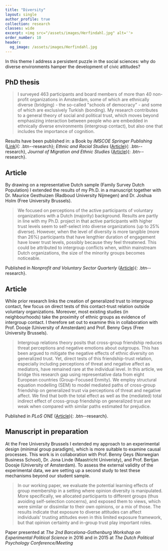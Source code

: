 ```yaml
---
title: "Diversity"
layout: single
author_profile: true
collection: research
classes: wide
excerpt: <img src="/assets/images/Herfindahl.jpg" alt=''>
order_number: 10
header: 
  og_image: /assets/images/Herfindahl.jpg
---
```


In this theme I address a persistent puzzle in the social sciences: why do diverse environments hamper the development of civic attitudes?

## PhD thesis
> I surveyed 463 participants and board members of more than 40 non-profit organizations in Amsterdam, some of which are ethnically diverse (bridging) - the so-called "schools of democracy" - and some of which are exclusively Turkish (bonding). My research contributes to a general theory of social and political trust, which moves beyond emphasizing interaction between people who are embedded in ethnically diverse environments (intergroup contact), but also one that includes the importance of cognition. 

Results have been published in: 
a Book by <i>IMSCOE Springer Publishing</i> ([Link](https://link.springer.com/book/10.1007/978-3-319-44243-3)){: .btn--research}; <i>Ethnic and Racial Studies</i> ([Article](https://doi.org/10.1080/01419870.2013.826811)){: .btn--research}, <i>Journal of Migration and Ethnic Studies</i> ([Article](https://doi.org/10.1080/1369183X.2015.1053851)){: .btn--research}.


## Article

By drawing on a representative Dutch sample (Family Survey Dutch Population) I extended the results of my Ph.D. in a manuscript together with Dr. Maurice Gesthuizen (Radboud University Nijmegen) and Dr. Joshua Holm (Free University Brussels).
> We focused on perceptions of the active participants of voluntary organizations with a Dutch (majority) background. Results are partly in line with my Ph.D. project in that active participants with higher trust levels seem to self-select into diverse organizations (up to 25% diverse). However, when the level of diversity is more tangible (more than 26%) participants that have lengthier duration of engagement have lower trust levels, possibly because they feel threatened. This could be attributed to intergroup conflicts when, within mainstream Dutch organizations, the size of the minority groups becomes noticeable.

Published in <i>Nonprofit and Voluntary Sector Quarterly</i> ([Article](https://doi.org/10.1177/0899764018764328)){: .btn--research}.

## Article

While prior research links the creation of generalized trust to intergroup contact, few focus on direct tests of this contact-trust relation outside voluntary organizations. Moreover, most existing studies (in neighbourhoods) take the proximity of ethnic groups as evidence of intergroup contact. I therefore set out to examine this in collaboration with Prof. Doosje (University of Amsterdam) and Prof. Benny Geys (Free University Brussels).
>Intergroup relations theory posits that cross-group friendship reduces threat perceptions and negative emotions about outgroups. This has been argued to mitigate the negative effects of ethnic diversity on generalized trust. Yet, direct tests of this friendship-trust relation, especially including perceptions of threat and negative affect as mediators, have remained rare at the individual level. In this article, we bridge this research gap using representative data from eight European countries (Group-Focused Enmity). We employ structural equation modelling (SEM) to model mediated paths of cross-group friendship on generalized trust via perceptions of threat and negative affect. We find that both the total effect as well as the (mediated) total indirect effect of cross-group friendship on generalized trust are weak when compared with similar paths estimated for prejudice.

Published in <i>PLoS ONE</i> ([Article](https://doi.org/10.1371/journal.pone.0245983)){: .btn--research}.

## Manuscript in preparation

At the Free University Brussels I extended my approach to an experimental design (minimal group paradigm), which is more suitable to examine causal processes. This work is in collaboration with Prof. Benny Geys (Norwegian Business School), Dr. Jona Linde (Maastricht Univeristy), and Prof. Bertjan Doosje (University of Amsterdam). To assess the external validity of the experimental data, we are setting up a second study to test these mechanisms beyond our student sample.
>In our working paper, we evaluate the potential learning effects of group membership in a setting where opinion diversity is manipulated. More specifically, we allocated participants to different groups (thus avoiding self-selection concerns), and exposed them to views, which were similar or dissimilar to their own opinions, or a mix of those. The results indicate that exposure to diverse attitudes can affect individuals' trusting attitudes even in this limited exposure framework, but that opinion certainty and in-group trust play important roles.

Paper presented at <i>The 2nd Barcelona-Gothenburg Workshop on Experimental Political Science</i> in 2016 and in 2015 at <i>The Dutch Political Psychology Conference/Meeting</i>